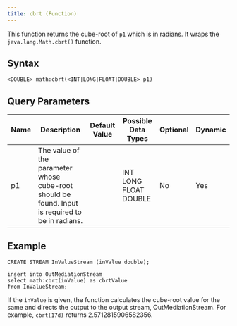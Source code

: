 ```yaml
---
title: cbrt (Function)
---
```


This function returns the cube-root of `p1` which is in radians. It wraps the `java.lang.Math.cbrt()` function.

## Syntax

    <DOUBLE> math:cbrt(<INT|LONG|FLOAT|DOUBLE> p1)

## Query Parameters

| Name | Description           | Default Value | Possible Data Types   | Optional | Dynamic |
|------|-----------------------------------------------------|---------------|----------------|----------|---------|
| p1   | The value of the parameter whose cube-root should be found. Input is required to be in radians. |               | INT LONG FLOAT DOUBLE | No       | Yes     |

## Example

    CREATE STREAM InValueStream (inValue double);

    insert into OutMediationStream
    select math:cbrt(inValue) as cbrtValue
    from InValueStream;

If the `inValue` is given, the function calculates the cube-root value for the same and directs the output to the output stream, OutMediationStream. For example, `cbrt(17d)` returns 2.5712815906582356.
